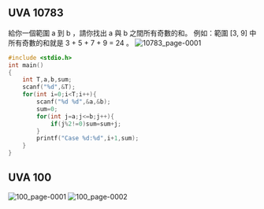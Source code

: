 ## UVA 10783
給你一個範圍 a 到 b ，請你找出 a 與 b 之間所有奇數的和。  例如：範圍 [3, 9] 中所有奇數的和就是 3 + 5 + 7 + 9 = 24 。
![10783_page-0001](https://user-images.githubusercontent.com/79676845/135036617-4d225b50-5cd0-49d3-93cc-4a2765c8630b.jpg)


```c
#include <stdio.h>
int main()
{
    int T,a,b,sum;
    scanf("%d",&T);
    for(int i=0;i<T;i++){
        scanf("%d %d",&a,&b);
        sum=0;
        for(int j=a;j<=b;j++){
            if(j%2!=0)sum=sum+j;
        }
        printf("Case %d:%d",i+1,sum);
    }
}

```

## UVA 100

![100_page-0001](https://user-images.githubusercontent.com/79676845/135036726-f22876cd-b139-407f-a9a1-a67b73196fd2.jpg)
![100_page-0002](https://user-images.githubusercontent.com/79676845/135036835-8110ca68-4e0d-45c9-b1aa-481a215b18bf.jpg)
